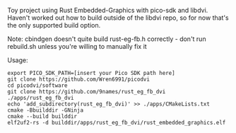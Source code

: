 Toy project using Rust Embedded-Graphics with pico-sdk and libdvi.
Haven't worked out how to build outside of the libdvi repo, so for now that's the only supported build option.

Note: cbindgen doesn't quite build rust-eg-fb.h correctly - don't run rebuild.sh unless you're willing to manually fix it

Usage:
```system
export PICO_SDK_PATH=[insert your Pico SDK path here]
git clone https://github.com/Wren6991/picodvi
cd picodvi/software
git clone https://github.com/9names/rust_eg_fb_dvi ./apps/rust_eg_fb_dvi
echo 'add_subdirectory(rust_eg_fb_dvi)' >> ./apps/CMakeLists.txt
cmake -Bbuilddir -GNinja
cmake --build builddir
elf2uf2-rs -d builddir/apps/rust_eg_fb_dvi/rust_embedded_graphics.elf
```

